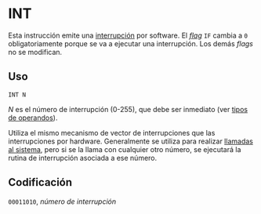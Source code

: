 # INT

Esta instrucción emite una [interrupción](../cpu#interrupciones) por software. El [_flag_](../cpu#flags) `IF` cambia a `0` obligatoriamente porque se va a ejecutar una interrupción. Los demás _flags_ no se modifican.

## Uso

```vonsim
INT N
```

_N_ es el número de interrupción (0-255), que debe ser inmediato (ver [tipos de operandos](../assembly#operandos)).

Utiliza el mismo mecanismo de vector de interrupciones que las interrupciones por hardware. Generalmente se utiliza para realizar [llamadas al sistema](../cpu#llamadas-al-sistema), pero si se la llama con cualquier otro número, se ejecutará la rutina de interrupción asociada a ese número.

## Codificación

`00011010`, _número de interrupción_

